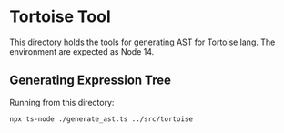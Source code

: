 # Tortoise Tool 

This directory holds the tools for generating AST for Tortoise lang. 
The environment are expected as Node 14. 

## Generating Expression Tree

Running from this directory: 
```
npx ts-node ./generate_ast.ts ../src/tortoise
```